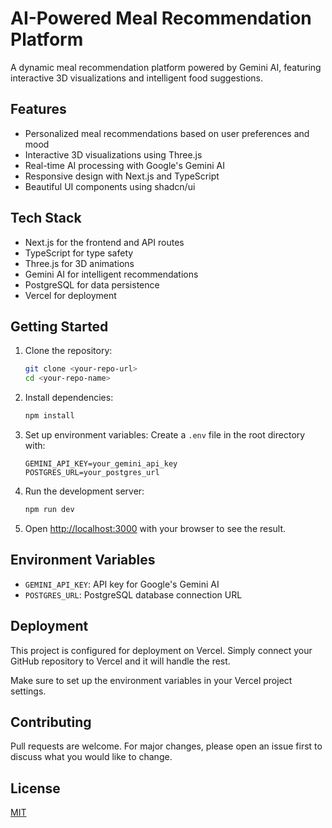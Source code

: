# AI-Powered Meal Recommendation Platform

A dynamic meal recommendation platform powered by Gemini AI, featuring interactive 3D visualizations and intelligent food suggestions.

## Features

- Personalized meal recommendations based on user preferences and mood
- Interactive 3D visualizations using Three.js
- Real-time AI processing with Google's Gemini AI
- Responsive design with Next.js and TypeScript
- Beautiful UI components using shadcn/ui

## Tech Stack

- Next.js for the frontend and API routes
- TypeScript for type safety
- Three.js for 3D animations
- Gemini AI for intelligent recommendations
- PostgreSQL for data persistence
- Vercel for deployment

## Getting Started

1. Clone the repository:
   ```bash
   git clone <your-repo-url>
   cd <your-repo-name>
   ```

2. Install dependencies:
   ```bash
   npm install
   ```

3. Set up environment variables:
   Create a `.env` file in the root directory with:
   ```
   GEMINI_API_KEY=your_gemini_api_key
   POSTGRES_URL=your_postgres_url
   ```

4. Run the development server:
   ```bash
   npm run dev
   ```

5. Open [http://localhost:3000](http://localhost:3000) with your browser to see the result.

## Environment Variables

- `GEMINI_API_KEY`: API key for Google's Gemini AI
- `POSTGRES_URL`: PostgreSQL database connection URL

## Deployment

This project is configured for deployment on Vercel. Simply connect your GitHub repository to Vercel and it will handle the rest.

Make sure to set up the environment variables in your Vercel project settings.

## Contributing

Pull requests are welcome. For major changes, please open an issue first to discuss what you would like to change.

## License

[MIT](https://choosealicense.com/licenses/mit/)
